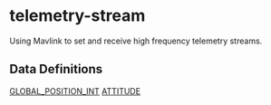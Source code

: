 # telemetry-stream
Using Mavlink to set and receive high frequency telemetry streams.

## Data Definitions
[GLOBAL_POSITION_INT](https://mavlink.io/en/messages/common.html#GLOBAL_POSITION_INT)
[ATTITUDE](https://mavlink.io/en/messages/common.html#ATTITUDE)